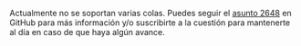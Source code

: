 Actualmente no se soportan varias colas. Puedes seguir el [asunto 2648](https://github.com/AntennaPod/AntennaPod/issues/2648)
en GitHub para más información y/o suscribirte a la cuestión para mantenerte al
día en caso de que haya algún avance.
